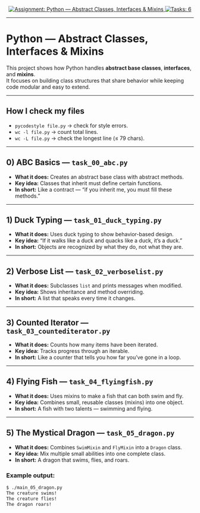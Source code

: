 <a id="readme-top"></a>
<div align="center">
  <a href="#readme-top">
    <img alt="Assignment: Python — Abstract Classes, Interfaces & Mixins" src="https://img.shields.io/badge/Assignment-Python%20--%20Abstract%20Classes%2C%20Interfaces%20%26%20Mixins-blue">
  </a>
  <a href="#task-function-glossary">
    <img alt="Tasks: 6" src="https://img.shields.io/badge/Tasks-6-6c757d">
  </a>
</div>

---

# Python — Abstract Classes, Interfaces & Mixins

This project shows how Python handles **abstract base classes**, **interfaces**, and **mixins**.  
It focuses on building class structures that share behavior while keeping code modular and easy to extend.

---

## How I check my files
- `pycodestyle file.py` → check for style errors.
- `wc -l file.py` → count total lines.
- `wc -L file.py` → check the longest line (≤ 79 chars).

---

## 0) ABC Basics — `task_00_abc.py`
- **What it does:** Creates an abstract base class with abstract methods.
- **Key idea:** Classes that inherit must define certain functions.
- **In short:** Like a contract — “if you inherit me, you must fill these methods.”

---

## 1) Duck Typing — `task_01_duck_typing.py`
- **What it does:** Uses duck typing to show behavior-based design.
- **Key idea:** “If it walks like a duck and quacks like a duck, it’s a duck.”
- **In short:** Objects are recognized by what they do, not what they are.

---

## 2) Verbose List — `task_02_verboselist.py`
- **What it does:** Subclasses `list` and prints messages when modified.
- **Key idea:** Shows inheritance and method overriding.
- **In short:** A list that speaks every time it changes.

---

## 3) Counted Iterator — `task_03_countediterator.py`
- **What it does:** Counts how many items have been iterated.
- **Key idea:** Tracks progress through an iterable.
- **In short:** Like a counter that tells you how far you’ve gone in a loop.

---

## 4) Flying Fish — `task_04_flyingfish.py`
- **What it does:** Uses mixins to make a fish that can both swim and fly.
- **Key idea:** Combines small, reusable classes (mixins) into one object.
- **In short:** A fish with two talents — swimming and flying.

---

## 5) The Mystical Dragon — `task_05_dragon.py`
- **What it does:** Combines `SwimMixin` and `FlyMixin` into a `Dragon` class.
- **Key idea:** Mix multiple small abilities into one complete class.
- **In short:** A dragon that swims, flies, and roars.

### Example output:
```bash
$ ./main_05_dragon.py
The creature swims!
The creature flies!
The dragon roars!
